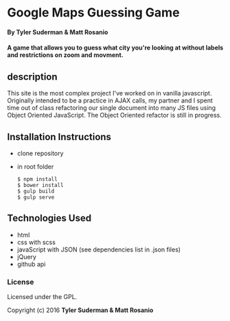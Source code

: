 # Google Maps Guessing Game

#### By Tyler Suderman & Matt Rosanio

#### A game that allows you to guess what city you're looking at without labels and restrictions on zoom and movment.

## description
This site is the most complex project I've worked on in vanilla javascript. Originally intended to be a practice in AJAX calls, my partner and I spent time out of class refactoring our single document into many JS files using Object Oriented JavaScript. The Object Oriented refactor is still in progress.

## Installation Instructions

* clone repository

* in root folder

  ```
  $ npm install
  $ bower install
  $ gulp build
  $ gulp serve
  ```

## Technologies Used

* html
* css with scss
* javaScript with JSON (see dependencies list in .json files)
* jQuery
* github api

### License

Licensed under the GPL.

Copyright (c) 2016 **Tyler Suderman & Matt Rosanio**
